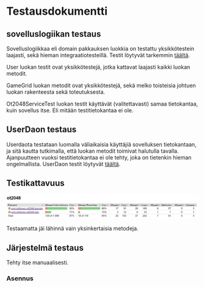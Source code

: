 # Testausdokumentti


## sovelluslogiikan testaus

Sovelluslogiikkaa eli domain pakkauksen luokkia on testattu yksikkötestein laajasti, sekä hieman integraatiotesteillä. Testit löytyvät tarkemmin [täältä](https://github.com/lehtoneo/ot-harjoitustyo/tree/master/ot2048/src/test/java/domain).

User luokan testit ovat yksikkötestejä, jotka kattavat laajasti kaikki luokan metodit.

GameGrid luokan metodit ovat yksikkötestejä, sekä melko toisteisia johtuen luokan rakenteesta sekä toteutuksesta.

Ot2048ServiceTest luokan testit käyttävät (valitettavasti) samaa tietokantaa, kuin sovellus itse. Eli mitään testitietokantaa ei ole.

## UserDaon testaus

Userdaota testataan luomalla väliaikaisia käyttäjiä sovelluksen tietokantaan, ja sitä kautta tutkimalla, että luokan metodit toimivat halutulla tavalla. Ajanpuutteen vuoksi testitietokantaa ei ole tehty, joka on tietenkin hieman ongelmallista. UserDaon testit löytyvät [täältä](https://github.com/lehtoneo/ot-harjoitustyo/blob/master/ot2048/src/test/java/dao/UserDaoTest.java).


## Testikattavuus

<img src="https://github.com/lehtoneo/ot-harjoitustyo/blob/master/ot2048/dokumentaatio/kuvia/testiKattavuus.JPG" width = "900">

Testaamatta jäi lähinnä vain yksinkertaisia metodeja.


## Järjestelmä testaus

Tehty itse manuaalisesti.

### Asennus
